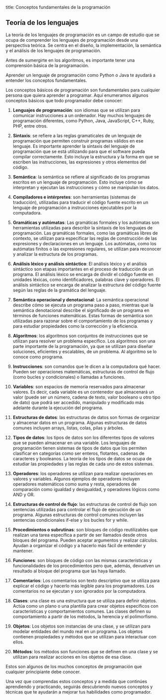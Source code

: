 title: Conceptos fundamentales de la programación

## Teoría de los lenguajes

La teoría de los lenguajes de programación es un campo de estudio que se ocupa de comprender los lenguajes de programación desde una perspectiva teórica. Se centra en el diseño, la implementación, la semántica y el análisis de los lenguajes de programación.

Antes de sumergirte en los algoritmos, es importante tener una comprensión básica de la programación. 

Aprender un lenguaje de programación como Python o Java te ayudará a entender los conceptos fundamentales.

Los conceptos básicos de programación son fundamentales para cualquier persona que quiera aprender a programar. Aquí enumeramos algunos conceptos básicos que todo programador debe conocer:

1. **Lenguajes de programación**: son idiomas que se utilizan para comunicar instrucciones a un ordenador. Hay muchos lenguajes de programación diferentes, como Python, Java, JavaScript, C++, Ruby, PHP, entre otros.

2. **Sintaxis**: se refiere a las reglas gramaticales de un lenguaje de programación que permiten construir programas válidos en ese lenguaje. Es importante aprender la sintaxis del lenguaje de programación que se está utilizando para que el software pueda compilar correctamente. Esto incluye la estructura y la forma en que se escriben las instrucciones, las expresiones y otros elementos del código.

3. **Semántica**: la semántica se refiere al significado de los programas escritos en un lenguaje de programación. Esto incluye cómo se interpretan y ejecutan las instrucciones y cómo se manipulan los datos.

4. **Compiladores e intérpretes**: son herramientas (sistemas de traducción), utilizadas para traducir el código fuente escrito en un lenguaje de programación a instrucciones ejecutables por la computadora. 

5. **Gramáticas y autómatas**: Las gramáticas formales y los autómatas son herramientas utilizadas para describir la sintaxis de los lenguajes de programación. Las gramáticas formales, como las gramáticas libres de contexto, se utilizan para especificar las reglas de construcción de las expresiones y declaraciones en un lenguaje. Los autómatas, como los autómatas finitos o las expresiones regulares, se utilizan para reconocer y analizar la estructura de los programas.

6. **Análisis léxico y análisis sintáctico**: El análisis léxico y el análisis sintáctico son etapas importantes en el proceso de traducción de un programa. El análisis léxico se encarga de dividir el código fuente en unidades léxicas, como identificadores, palabras clave y operadores. El análisis sintáctico se encarga de analizar la estructura del código fuente según las reglas de la gramática del lenguaje.

7.  **Semántica operacional y denotacional**: La semántica operacional describe cómo se ejecuta un programa paso a paso, mientras que la semántica denotacional describe el significado de un programa en términos de funciones matemáticas. Estas formas de semántica son utilizadas para razonar sobre el comportamiento de los programas y para estudiar propiedades como la corrección y la eficiencia.

8.  **Algoritmos**: los algoritmos son conjuntos de instrucciones que se utilizan para resolver un problema específico. Los algoritmos son una parte importante de la programación, ya que se utilizan para diseñar soluciones, eficientes y escalables, de un problema. Al algoritmo se lo conoce como programa.

9.  **Instrucciones**: son comandos que le dicen a la computadora qué hacer. Pueden ser operaciones matemáticas, estructuras de control de flujo (como bucles y condicionales) o llamadas a funciones.

10. **Variables**: son espacios de memoria reservados para almacenar valores. Es decir, cada variable es un contenedor que almacenará un valor (puede ser un número, cadena de texto, valor booleano u otro tipo de dato) que podrá ser accedido, manipulado y modificado más adelante durante la ejecución del programa.

11. **Estructuras de datos**: las estructuras de datos son formas de organizar y almacenar datos en un programa. Algunas estructuras de datos comunes incluyen arrays, listas, colas, pilas y árboles.

12. **Tipos de datos**: los tipos de datos son los diferentes tipos de valores que se pueden almacenar en una variable. Los lenguajes de programación tienen sistemas de tipos de datos que los permiten clasificar en categorías como ser enteros, flotantes, cadenas de caracteres y booleanos. La teoría de los tipos de datos se ocupa de estudiar las propiedades y las reglas de cada uno de estos sistemas. 

13. **Operadores**: los operadores se utilizan para realizar operaciones en valores y variables. Algunos ejemplos de operadores incluyen operadores matemáticos como suma y resta, operadores de comparación como igualdad y desigualdad, y operadores lógicos como AND y OR.

14. **Estructuras de control de flujo**: las estructuras de control de flujo son sentencias utilizadas para controlar el flujo de ejecución de un programa. Algunas estructuras de control comunes incluyen las sentencias condicionales if-else y los bucles for y while.

15. **Procedimientos o subrutinas**: son bloques de código reutilizables que realizan una tarea específica a partir de ser llamados desde otros bloques del programa. Pueden aceptar argumentos y realizar cálculos. Ayudan a organizar el código y a hacerlo más fácil de entender y mantener.

16. **Funciones**: son bloques de código con las mismas características y funcionalidades de los procedimientos pero que, además, devuelven un resultado al bloque del programa que las haya llamado. 

17. **Comentarios**: Los comentarios son texto descriptivo que se utiliza para explicar el código y hacerlo más legible para los programadores. Los comentarios no se ejecutan y son ignorados por la computadora.

18. **Clases**: una clase es una estructura que se utiliza para definir objetos. Actúa como un plano o una plantilla para crear objetos específicos con características y comportamientos comunes. Las clases definen su comportamiento a partir de los métodos, la herencia y el polimorfismo.

19. **Objetos**: Los objetos son instancias de una clase, y se utilizan para modelar entidades del mundo real en un programa. Los objetos contienen propiedades y métodos que se utilizan para interactuar con ellos.

20. **Métodos**: los métodos son funciones que se definen en una clase y se utilizan para realizar acciones en los objetos de esa clase.

Estos son algunos de los muchos conceptos de programación que cualquier principiante debe conocer. 

Una vez que comprendas estos conceptos y a medida que continúes aprendiendo y practicando, seguirás descubriendo nuevos conceptos y técnicas que te ayudarán a mejorar tus habilidades como programador. 
